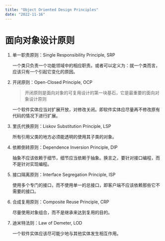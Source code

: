 ```yaml
---
title: "Object Oriented Design Principles"
date: "2022-11-16"
---
```


# 面向对象设计原则

1. 单一职责原则：Single Responsibility Principle, SRP

   一个类只负责一个功能领域中的相应职责。或者可以定义为：就一个类而言，应该只有一个引起它变化的原因。

2. 开闭原则：Open-Closed Principle, OCP

   > 开闭原则是面向对象的可复用设计的第一块基石，它是最重要的面向对象设计原则

   一个软件实体应当对扩展开放，对修改关闭。即软件实体应尽量再不修改原有代码的情况下进行扩展。

3. 里氏代换原则：Liskov Substitution Principle, LSP

   所有引用父类的地方必须能透明的使用其子类的对象。

4. 依赖倒转原则：Dependence Inversion Principle, DIP

   抽象不应该依赖于细节，细节应当依赖于抽象。换言之，要针对接口编程，而不是针对实现编程。

5. 接口隔离原则：Interface Segregation Principle, ISP

   使用多个专门的接口，而不使用单一的总接口，即客户端不应该依赖那些它不需要的接口。

6. 合成复用原则：Composite Reuse Principle, CRP

   尽量使用对象组合，而不是继承来达到复用的目的。

7. 迪米特法则：Law of Demeter, LOD

   一个软件实体应该尽可能少地与其他实体发生相互作用。